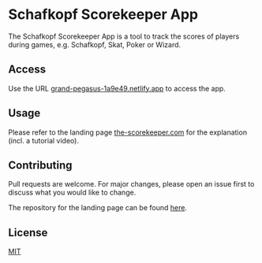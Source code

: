 # Schafkopf Scorekeeper App

The Schafkopf Scorekeeper App is a tool to track the scores of players during games, e.g. Schafkopf, Skat, Poker or Wizard.

## Access

Use the URL [grand-pegasus-1a9e49.netlify.app](https://grand-pegasus-1a9e49.netlify.app) to access the app.

## Usage

Please refer to the landing page [the-scorekeeper.com](https://the-scorekeeper.com) for the explanation (incl. a tutorial video).

## Contributing

Pull requests are welcome. For major changes, please open an issue first
to discuss what you would like to change.

The repository for the landing page can be found [here](https://github.com/felix-kocht/Schafkopf-Scorekeeper/blob/main/README.md).

## License

[MIT](https://choosealicense.com/licenses/mit/)
